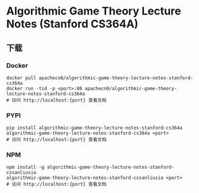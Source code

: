 # Algorithmic Game Theory Lecture Notes (Stanford CS364A)

## 下载

### Docker

```
docker pull apachecn0/algorithmic-game-theory-lecture-notes-stanford-cs364a
docker run -tid -p <port>:80 apachecn0/algorithmic-game-theory-lecture-notes-stanford-cs364a
# 访问 http://localhost:{port} 查看文档
```

### PYPI

```
pip install algorithmic-game-theory-lecture-notes-stanford-cs364a
algorithmic-game-theory-lecture-notes-stanford-cs364a <port>
# 访问 http://localhost:{port} 查看文档
```

### NPM

```
npm install -g algorithmic-game-theory-lecture-notes-stanford-cssanliusia
algorithmic-game-theory-lecture-notes-stanford-cssanliusia <port>
# 访问 http://localhost:{port} 查看文档
```